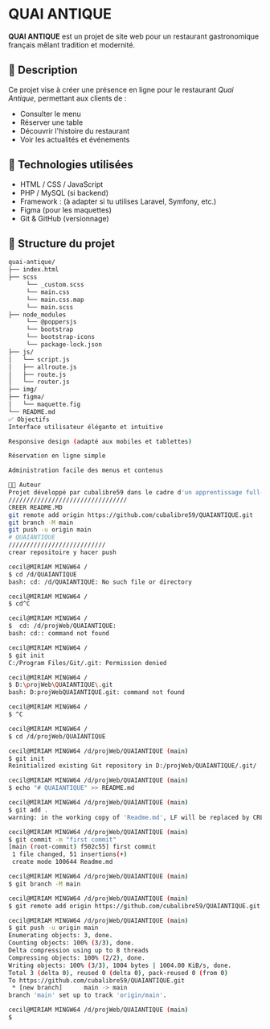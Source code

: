 # QUAI ANTIQUE

**QUAI ANTIQUE** est un projet de site web pour un restaurant gastronomique français mêlant tradition et modernité.

## 🧾 Description

Ce projet vise à créer une présence en ligne pour le restaurant *Quai Antique*, permettant aux clients de :

- Consulter le menu
- Réserver une table
- Découvrir l'histoire du restaurant
- Voir les actualités et événements

## 🚀 Technologies utilisées

- HTML / CSS / JavaScript
- PHP / MySQL (si backend)
- Framework : (à adapter si tu utilises Laravel, Symfony, etc.)
- Figma (pour les maquettes)
- Git & GitHub (versionnage)

## 📁 Structure du projet

```bash
quai-antique/
├── index.html
├── scss
     └── _custom.scss
     └── main.css
     └── main.css.map
     └── main.scss
├── node_modules
     └── @poppersjs
     └── bootstrap
     └── bootstrap-icons
     └── package-lock.json
├── js/
│   └── script.js
│   ├── allroute.js
│   ├── route.js
│   └── router.js
├── img/
├── figma/
│   └── maquette.fig
└── README.md
✅ Objectifs
Interface utilisateur élégante et intuitive

Responsive design (adapté aux mobiles et tablettes)

Réservation en ligne simple

Administration facile des menus et contenus

👨‍🍳 Auteur
Projet développé par cubalibre59 dans le cadre d'un apprentissage full-stack ou d'une mission web.
/////////////////////////////////
CREER README.MD 
git remote add origin https://github.com/cubalibre59/QUAIANTIQUE.git
git branch -M main
git push -u origin main
# QUAIANTIQUE
///////////////////////////
crear repositoire y hacer push 

cecil@MIRIAM MINGW64 /
$ cd /d/QUAIANTIQUE
bash: cd: /d/QUAIANTIQUE: No such file or directory

cecil@MIRIAM MINGW64 /
$ cd^C

cecil@MIRIAM MINGW64 /
$  cd: /d/projWeb/QUAIANTIQUE:
bash: cd:: command not found

cecil@MIRIAM MINGW64 /
$ git init
C:/Program Files/Git/.git: Permission denied

cecil@MIRIAM MINGW64 /
$ D:\projWeb\QUAIANTIQUE\.git
bash: D:projWebQUAIANTIQUE.git: command not found

cecil@MIRIAM MINGW64 /
$ ^C

cecil@MIRIAM MINGW64 /
$ cd /d/projWeb/QUAIANTIQUE

cecil@MIRIAM MINGW64 /d/projWeb/QUAIANTIQUE (main)
$ git init
Reinitialized existing Git repository in D:/projWeb/QUAIANTIQUE/.git/

cecil@MIRIAM MINGW64 /d/projWeb/QUAIANTIQUE (main)
$ echo "# QUAIANTIQUE" >> README.md

cecil@MIRIAM MINGW64 /d/projWeb/QUAIANTIQUE (main)
$ git add .
warning: in the working copy of 'Readme.md', LF will be replaced by CRLF the next time Git touches it

cecil@MIRIAM MINGW64 /d/projWeb/QUAIANTIQUE (main)
$ git commit -m "first commit"
[main (root-commit) f502c55] first commit
 1 file changed, 51 insertions(+)
 create mode 100644 Readme.md

cecil@MIRIAM MINGW64 /d/projWeb/QUAIANTIQUE (main)
$ git branch -M main

cecil@MIRIAM MINGW64 /d/projWeb/QUAIANTIQUE (main)
$ git remote add origin https://github.com/cubalibre59/QUAIANTIQUE.git

cecil@MIRIAM MINGW64 /d/projWeb/QUAIANTIQUE (main)
$ git push -u origin main
Enumerating objects: 3, done.
Counting objects: 100% (3/3), done.
Delta compression using up to 8 threads
Compressing objects: 100% (2/2), done.
Writing objects: 100% (3/3), 1004 bytes | 1004.00 KiB/s, done.
Total 3 (delta 0), reused 0 (delta 0), pack-reused 0 (from 0)
To https://github.com/cubalibre59/QUAIANTIQUE.git
 * [new branch]      main -> main
branch 'main' set up to track 'origin/main'.

cecil@MIRIAM MINGW64 /d/projWeb/QUAIANTIQUE (main)
$

